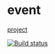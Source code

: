 # event

[project](https://batninedr.github.io/ahj-events/)

[![Build status](https://ci.appveyor.com/api/projects/status/80ls402v7c4ntlws/branch/master?svg=true)](https://ci.appveyor.com/project/batninedr/ahj-events)
